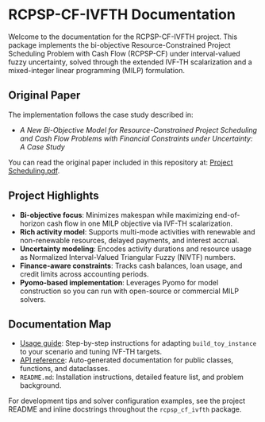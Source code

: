 # RCPSP-CF-IVFTH Documentation

Welcome to the documentation for the RCPSP-CF-IVFTH project. This package implements the bi-objective Resource-Constrained Project Scheduling Problem with Cash Flow (RCPSP-CF) under interval-valued fuzzy uncertainty, solved through the extended IVF-TH scalarization and a mixed-integer linear programming (MILP) formulation.

## Original Paper

The implementation follows the case study described in:

- _A New Bi-Objective Model for Resource-Constrained Project Scheduling and Cash Flow Problems with Financial Constraints under Uncertainty: A Case Study_

You can read the original paper included in this repository at: [Project Scheduling.pdf](../Project%20Scheduling.pdf).

## Project Highlights

- **Bi-objective focus**: Minimizes makespan while maximizing end-of-horizon cash flow in one MILP objective via IVF-TH scalarization.
- **Rich activity model**: Supports multi-mode activities with renewable and non-renewable resources, delayed payments, and interest accrual.
- **Uncertainty modeling**: Encodes activity durations and resource usage as Normalized Interval-Valued Triangular Fuzzy (NIVTF) numbers.
- **Finance-aware constraints**: Tracks cash balances, loan usage, and credit limits across accounting periods.
- **Pyomo-based implementation**: Leverages Pyomo for model construction so you can run with open-source or commercial MILP solvers.

## Documentation Map

- [Usage guide](usage.md): Step-by-step instructions for adapting `build_toy_instance` to your scenario and tuning IVF-TH targets.
- [API reference](api.md): Auto-generated documentation for public classes, functions, and dataclasses.
- `README.md`: Installation instructions, detailed feature list, and problem background.

For development tips and solver configuration examples, see the project README and inline docstrings throughout the `rcpsp_cf_ivfth` package.
